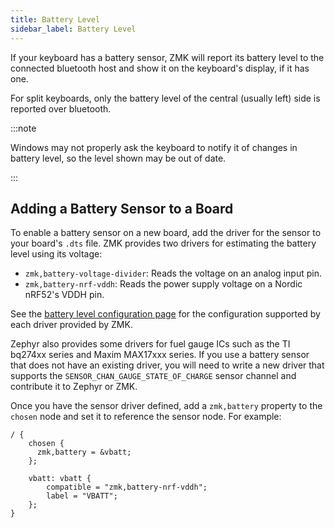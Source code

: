 ```yaml
---
title: Battery Level
sidebar_label: Battery Level
---
```


If your keyboard has a battery sensor, ZMK will report its battery level to the connected bluetooth host and show it on the keyboard's display, if it has one.

For split keyboards, only the battery level of the central (usually left) side is reported over bluetooth.

:::note

Windows may not properly ask the keyboard to notify it of changes in battery level, so the level shown may be out of date.

:::

## Adding a Battery Sensor to a Board

To enable a battery sensor on a new board, add the driver for the sensor to your board's `.dts` file. ZMK provides two drivers for estimating the battery level using its voltage:

- `zmk,battery-voltage-divider`: Reads the voltage on an analog input pin.
- `zmk,battery-nrf-vddh`: Reads the power supply voltage on a Nordic nRF52's VDDH pin.

See the [battery level configuration page](../config/battery.md) for the configuration supported by each driver provided by ZMK.

Zephyr also provides some drivers for fuel gauge ICs such as the TI bq274xx series and Maxim MAX17xxx series. If you use a battery sensor that does not have an existing driver, you will need to write a new driver that supports the `SENSOR_CHAN_GAUGE_STATE_OF_CHARGE` sensor channel and contribute it to Zephyr or ZMK.

Once you have the sensor driver defined, add a `zmk,battery` property to the `chosen` node and set it to reference the sensor node. For example:

```dts
/ {
    chosen {
      zmk,battery = &vbatt;
    };

    vbatt: vbatt {
        compatible = "zmk,battery-nrf-vddh";
        label = "VBATT";
    };
}
```
